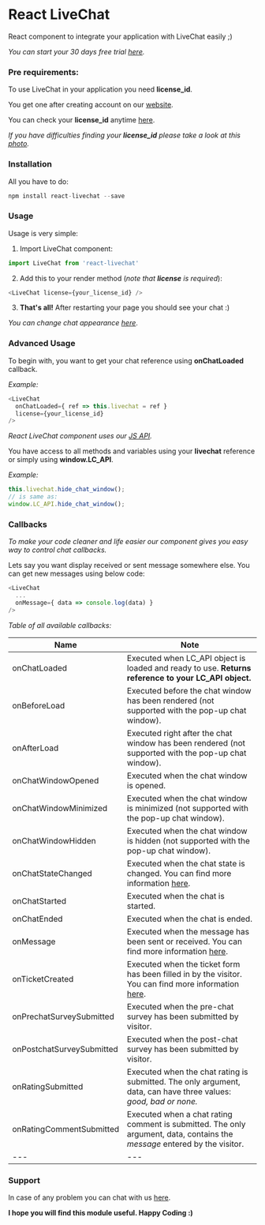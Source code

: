﻿# React LiveChat

React component to integrate your application with LiveChat easily ;)

*You can start your 30 days free trial [here](https://www.livechatinc.com/signup/?source_id=header_cta&source_url=https://www.livechatinc.com/&source_type=website).*

### Pre requirements:

To use LiveChat in your application you need **license_id**. 

You get one after creating account on our [website](https://www.livechatinc.com/).

You can check your **license_id** anytime [here](https://my.livechatinc.com/settings/code).

*If you have difficulties finding your **license_id** please take a look at this [photo](https://github.com/livechat/react-livechat/blob/master/license.png).*


### Installation
All you have to do:
```javascript
npm install react-livechat --save
```

### Usage

Usage is very simple:

1. Import LiveChat component:
```javascript
import LiveChat from 'react-livechat'
```
2. Add this to your render method (*note that **license** is required*):
```javascript
<LiveChat license={your_license_id} />
```
3. **That's all!** After restarting your page you should see your chat :)

*You can change chat appearance [here](https://my.livechatinc.com/settings/theme)*.

### Advanced Usage

To begin with, you want to get your chat reference using **onChatLoaded** callback.

*Example:*
```javascript
<LiveChat 
  onChatLoaded={ ref => this.livechat = ref }
  license={your_license_id} 
/>
```

*React LiveChat component uses our [JS API](https://docs.livechatinc.com/js-api/).*

You have access to all methods and variables using your **livechat** reference or
simply using **window.LC_API**.

*Example:*
```javascript
this.livechat.hide_chat_window();
// is same as:
window.LC_API.hide_chat_window();
```
### Callbacks
*To make your code cleaner and life easier our component gives you easy way to control chat callbacks.*

Lets say you want display received or sent message somewhere else. You can get new messages using below code:
```javascript
<LiveChat
  ...
  onMessage={ data => console.log(data) } 
/>
```

*Table of all available callbacks:*

|Name|Note|
|---|---|
| onChatLoaded  | Executed when LC_API object is loaded and ready to use. **Returns reference to your LC_API object.** |
| onBeforeLoad  |  Executed before the chat window has been rendered (not supported with the pop-up chat window). |
| onAfterLoad  |  Executed right after the chat window has been rendered (not supported with the pop-up chat window).|
| onChatWindowOpened |  Executed when the chat window is opened. |
| onChatWindowMinimized |  Executed when the chat window is minimized (not supported with the pop-up chat window). |
| onChatWindowHidden |  Executed when the chat window is hidden (not supported with the pop-up chat window). |
| onChatStateChanged  |  Executed when the chat state is changed. You can find more information [here](https://docs.livechatinc.com/js-api/#on-chat-state-changed).|
| onChatStarted  | Executed when the chat is started.  |
| onChatEnded  |  Executed when the chat is ended. |
| onMessage | Executed when the message has been sent or received. You can find more information [here](https://docs.livechatinc.com/js-api/#on-message).|
| onTicketCreated  |  Executed when the ticket form has been filled in by the visitor. You can find more information [here](https://docs.livechatinc.com/js-api/#on-ticket-created).|
| onPrechatSurveySubmitted |  Executed when the pre-chat survey has been submitted by visitor. |
| onPostchatSurveySubmitted  |  Executed when the post-chat survey has been submitted by visitor. |
| onRatingSubmitted  |  Executed when the chat rating is submitted. The only argument, data, can have three values: *good, bad or none.*|
| onRatingCommentSubmitted |  Executed when a chat rating comment is submitted. The only argument, data, contains the *message* entered by the visitor. |
|---|---|

### Support
In case of any problem you can chat with us [here](https://www.livechatinc.com/contact/).

**I hope you will find this module useful. Happy Coding :)**

